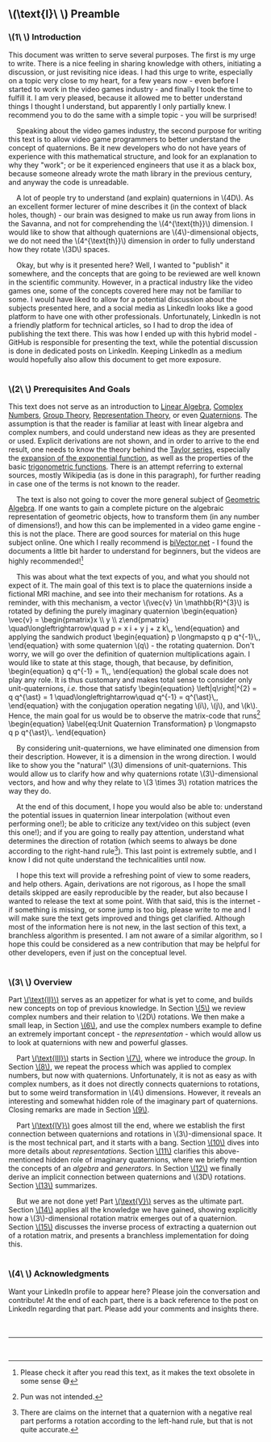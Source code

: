 <script src="load-mathjax.js" async></script>

## \\(\\text{I}\\ \\) Preamble

### \\(1\\ \\) Introduction
<div style="display:none">\(\setSection{1}\)</div>

This document was written to serve several purposes. The first is my urge to write. There is a nice feeling in sharing knowledge with others, initiating a discussion, or just revisiting nice ideas. I had this urge to write, especially on a topic very close to my heart, for a few years now - even before I started to work in the video games industry - and finally I took the time to fulfill it. I am very pleased, because it allowed me to better understand things I thought I understand, but apparently I only partially knew. I recommend you to do the same with a simple topic - you will be surprised!

&nbsp;&nbsp;&nbsp;&nbsp;Speaking about the video games industry, the second purpose for writing this text is to allow video game programmers to better understand the concept of quaternions. Be it new developers who do not have years of experience with this mathematical structure, and look for an explanation to why they "work"; or be it experienced engineers that use it as a black box, because someone already wrote the math library in the previous century, and anyway the code is unreadable.

&nbsp;&nbsp;&nbsp;&nbsp;A lot of people try to understand (and explain) quaternions in \\(4D\\). As an excellent former lecturer of mine describes it (in the context of black holes, though) - our brain was designed to make us run away from lions in the Savanna, and not for comprehending the \\(4^{\\text{th}}\\) dimension. I would like to show that although quaternions are \\(4\\)-dimensional objects, we do not need the \\(4^{\\text{th}}\\) dimension in order to fully understand how they rotate \\(3D\\) spaces.

&nbsp;&nbsp;&nbsp;&nbsp;Okay, but why is it presented here? Well, I wanted to "publish" it somewhere, and the concepts that are going to be reviewed are well known in the scientific community. However, in a practical industry like the video games one, some of the concepts covered here may not be familiar to some. I would have liked to allow for a potential discussion about the subjects presented here, and a social media as LinkedIn looks like a good platform to have one with other professionals. Unfortunately, LinkedIn is not a friendly platform for technical articles, so I had to drop the idea of publishing the text there. This was how I ended up with this hybrid model - GitHub is responsible for presenting the text, while the potential discussion is done in dedicated posts on LinkedIn. Keeping LinkedIn as a medium would hopefully also allow this document to get more exposure.
<br><br>

### \\(2\\ \\) Prerequisites And Goals
<div style="display:none">\(\setSection{2}\)</div>

This text does not serve as an introduction to [Linear Algebra](https://en.wikipedia.org/wiki/Linear_algebra), [Complex Numbers](https://en.wikipedia.org/wiki/Complex_number), [Group Theory](https://en.wikipedia.org/wiki/Group_theory), [Representation Theory](https://en.wikipedia.org/wiki/Representation_theory), or even [Quaternions](https://en.wikipedia.org/wiki/Quaternion). The assumption is that the reader is familiar at least with linear algebra and complex numbers, and could understand new ideas as they are presented or used. Explicit derivations are not shown, and in order to arrive to the end result, one needs to know the theory behind the [Taylor series](https://en.wikipedia.org/wiki/Taylor_series), especially the [expansion of the exponential function](https://en.wikipedia.org/wiki/Exponential_function#Formal_definition), as well as the properties of the basic [trigonometric functions](https://en.wikipedia.org/wiki/Trigonometric_functions). There is an attempt referring to external sources, mostly Wikipedia (as is done in this paragraph), for further reading in case one of the terms is not known to the reader.

&nbsp;&nbsp;&nbsp;&nbsp;The text is also not going to cover the more general subject of [Geometric Algebra](https://en.wikipedia.org/wiki/Geometric_algebra). If one wants to gain a complete picture on the algebraic representation of geometric objects, how to transform them (in any number of dimensions!), and how this can be implemented in a video game engine - this is not the place. There are good sources for material on this huge subject online. One which I really recommend is [biVector.net](https://bivector.net/) - I found the documents a little bit harder to understand for beginners, but the videos are highly recommended![^1]

&nbsp;&nbsp;&nbsp;&nbsp;This was about what the text expects of you, and what you should not expect of it. The main goal of this text is to place the quaternions inside a fictional MRI machine, and see into their mechanism for rotations. As a reminder, with this mechanism, a vector \\(\\vec{v} \\in \\mathbb{R}^{3}\\) is rotated by defining the purely imaginary quaternion
\\begin{equation}
	\\vec{v} = \\begin{pmatrix}x \\\\ y \\\\ z\\end{pmatrix} \\quad\\longleftrightarrow\\quad p = x i + y j + z k\\,,
\\end{equation}
and applying the sandwich product
\\begin{equation}
	p \\longmapsto q p q^{-1}\\,,
\\end{equation}
with some quaternion \\(q\\) - the rotating quaternion. Don't worry, we will go over the definition of quaternion multiplications again. I would like to state at this stage, though, that because, by definition,
\\begin{equation}
	q q^{-1} = 1\\,,
\\end{equation}
the global scale does not play any role. It is thus customary and makes total sense to consider only unit-quaternions, *i.e.* those that satisfy
\\begin{equation}
	\\left|q\\right|^{2} = q q^{\\ast} = 1 \\quad\\longleftrightarrow\\quad q^{-1} = q^{\\ast}\\,,
\\end{equation}
with the conjugation operation negating \\(i\\), \\(j\\), and \\(k\\). Hence, the main goal for us would be to observe the matrix-code that runs[^2]
\\begin{equation}
	\\label{eq:Unit Quaternion Transformation}
	p \\longmapsto q p q^{\\ast}\\,.
\\end{equation}

&nbsp;&nbsp;&nbsp;&nbsp;By considering unit-quaternions, we have eliminated one dimension from their description. However, it is a dimension in the wrong direction. I would like to show you the "natural" \\(3\\) dimensions of unit-quaternions. This would allow us to clarify how and why quaternions rotate \\(3\\)-dimensional vectors, and how and why they relate to \\(3 \\times 3\\) rotation matrices the way they do.

&nbsp;&nbsp;&nbsp;&nbsp;At the end of this document, I hope you would also be able to: understand the potential issues in quaternion linear interpolation (without even performing one!); be able to criticize any text/video on this subject (even this one!); and if you are going to really pay attention, understand what determines the direction of rotation (which seems to always be done according to the right-hand rule[^3]). This last point is extremely subtle, and I know I did not quite understand the technicalities until now.

&nbsp;&nbsp;&nbsp;&nbsp;I hope this text will provide a refreshing point of view to some readers, and help others. Again, derivations are not rigorous, as I hope the small details skipped are easily reproducible by the reader, but also because I wanted to release the text at some point. With that said, this is the internet - if something is missing, or some jump is too big, please write to me and I will make sure the text gets improved and things get clarified. Although most of the information here is not new, in the last section of this text, a branchless algorithm is presented. I am not aware of a similar algorithm, so I hope this could be considered as a new contribution that may be helpful for other developers, even if just on the conceptual level.
<br><br>

### \\(3\\ \\) Overview
<div style="display:none">\(\setSection{3}\)</div>

Part&nbsp;[\\(\\text{II}\\)](https://07U.github.io/skills-github-pages/Intuition) serves as an appetizer for what is yet to come, and builds new concepts on top of previous knowledge. In Section&nbsp;[\\(5\\)](https://07U.github.io/skills-github-pages/Intuition#5--rotations-with-complex-numbers) we review complex numbers and their relation to \\(2D\\) rotations. We then make a small leap, in Section&nbsp;[\\(6\\)](https://07U.github.io/skills-github-pages/Intuition#6--a-glimpse-into-the-future), and use the complex numbers example to define an extremely important concept - the *representation* - which would allow us to look at quaternions with new and powerful glasses.

&nbsp;&nbsp;&nbsp;&nbsp;Part&nbsp;[\\(\\text{III}\\)](https://07U.github.io/skills-github-pages/EstablishingBasicConcepts) starts in Section&nbsp;[\\(7\\)](https://07U.github.io/skills-github-pages/EstablishingBasicConcepts#7--groups), where we introduce the *group*. In Section&nbsp;[\\(8\\)](https://07U.github.io/skills-github-pages/EstablishingBasicConcepts#8--fun-with-quaternions), we repeat the process which was applied to complex numbers, but now with quaternions. Unfortunately, it is not as easy as with complex numbers, as it does not directly connects quaternions to rotations, but to some weird transformation in \\(4\\) dimensions. However, it reveals an interesting and somewhat hidden role of the imaginary part of quaternions. Closing remarks are made in Section&nbsp;[\\(9\\)](https://07U.github.io/skills-github-pages/EstablishingBasicConcepts#9--closing-remarks).

&nbsp;&nbsp;&nbsp;&nbsp;Part&nbsp;[\\(\\text{IV}\\)](https://07U.github.io/skills-github-pages/TheConnectionTo3DRotations) goes almost till the end, where we establish the first connection between quaternions and rotations in \\(3\\)-dimensional space. It is the most technical part, and it starts with a bang. Section&nbsp;[\\(10\\)](https://07U.github.io/skills-github-pages/TheConnectionTo3DRotations#10--representations) dives into more details about *representations*. Section&nbsp;[\\(11\\)](https://07U.github.io/skills-github-pages/TheConnectionTo3DRotations#11--the-suleft2right-algebra-and-generators) clarifies this above-mentioned hidden role of imaginary quaternions, where we briefly mention the concepts of an *algebra* and *generators*. In Section&nbsp;[\\(12\\)](https://07U.github.io/skills-github-pages/TheConnectionTo3DRotations#12--the-connection-between-suleft2right-and-soleft3right) we finally derive an implicit connection between quaternions and \\(3D\\) rotations. Section&nbsp;[\\(13\\)](https://07U.github.io/skills-github-pages/TheConnectionTo3DRotations#13--summary) summarizes.

&nbsp;&nbsp;&nbsp;&nbsp;But we are not done yet! Part&nbsp;[\\(\\text{V}\\)](https://07U.github.io/skills-github-pages/OnTheAdjointRepresentation) serves as the ultimate part. Section&nbsp;[\\(14\\)](https://07U.github.io/skills-github-pages/OnTheAdjointRepresentation#14--deriving-the-explicit-rotation-matrix-form) applies all the knowledge we have gained, showing explicitly how a \\(3\\)-dimensional rotation matrix emerges out of a quaternion. Section&nbsp;[\\(15\\)](https://07U.github.io/skills-github-pages/OnTheAdjointRepresentation#15--a-branchless-matrix-to-quaternion-translation) discusses the inverse process of extracting a quaternion out of a rotation matrix, and presents a branchless implementation for doing this.
<br><br>

### \\(4\\ \\) Acknowledgments
<div style="display:none">\(\setSection{4}\)</div>

Want your LinkedIn profile to appear here? Please join the conversation and contribute! At the end of each part, there is a back reference to the post on LinkedIn regarding that part. Please add your comments and insights there.
<br><br><br>

---
<br>

[^1]: Please check it after you read this text, as it makes the text obsolete in some sense 😅
[^2]: Pun was not intended.
[^3]: There are claims on the internet that a quaternion with a negative real part performs a rotation according to the left-hand rule, but that is not quite accurate.
